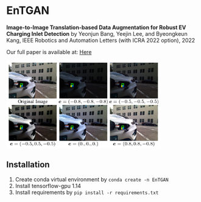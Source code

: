 # EnTGAN
**Image-to-Image Translation-based Data Augmentation for Robust EV Charging Inlet Detection**
by Yeonjun Bang, Yeejin Lee, and Byeongkeun Kang, IEEE Robotics and Automation Letters (with ICRA 2022 option), 2022

Our full paper is available at: [Here](https://ieeexplore.ieee.org/document/9705566, "Go paper")

<img src="https://github.com/HappyBang-ai/EnTGAN/blob/main/figure/figure1.png" width="80%">

## Installation

1. Create conda virtual environment by `conda create -n EnTGAN`
2. Install tensorflow-gpu 1.14
3. Install requirements by `pip install -r requirements.txt`

